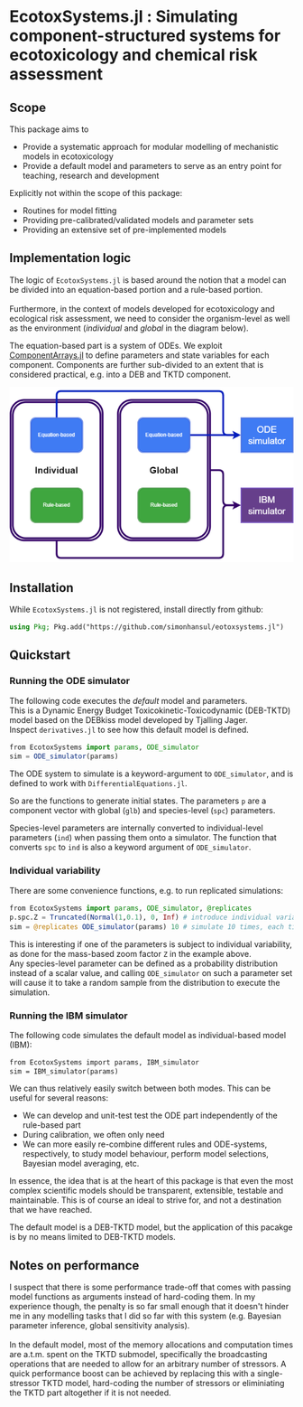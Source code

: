# EcotoxSystems.jl : Simulating component-structured systems for ecotoxicology and chemical risk assessment

## Scope 

This package aims to 

- Provide a systematic approach for modular modelling of mechanistic models in ecotoxicology
- Provide a default model and parameters to serve as an entry point for teaching, research and development

Explicitly not within the scope of this package:

- Routines for model fitting
- Providing pre-calibrated/validated models and parameter sets
- Providing an extensive set of pre-implemented models


## Implementation logic

The logic of `EcotoxSystems.jl` is based around the notion that a model can be divided into an equation-based portion and a rule-based portion. <br><br>
Furthermore, in the context of models developed for ecotoxicology and ecological risk assessment, 
we need to consider the organism-level as well as the environment (*individual* and *global* in the diagram below). <br>

The equation-based part is a system of ODEs. We exploit [ComponentArrays.jl](https://github.com/jonniedie/ComponentArrays.jl) 
to define parameters and state variables for each component. Components are further sub-divided to an extent that is considered practical, e.g. into a DEB and TKTD component.

<img src="test/implementation_logic.png" alt="Implementation logic">

## Installation 

While `EcotoxSystems.jl` is not registered, install directly from github:

```Julia
using Pkg; Pkg.add("https://github.com/simonhansul/eotoxsystems.jl")
```



## Quickstart

### Running the ODE simulator

The following code executes the *default* model and parameters. <br>
This is a Dynamic Energy Budget Toxicokinetic-Toxicodynamic (DEB-TKTD) model based on the DEBkiss model developed by Tjalling Jager. <br> 
Inspect `derivatives.jl` to see how this default model is defined. 

```Julia
from EcotoxSystems import params, ODE_simulator
sim = ODE_simulator(params)
```

The ODE system to simulate is a keyword-argument to `ODE_simulator`, and is defined to work with `DifferentialEquations.jl`. <br>

So are the functions to generate initial states.
The parameters `p` are a component vector with global (`glb`) and species-level (`spc`) parameters. <br>

Species-level parameters are internally converted to individual-level parameters (`ind`) when passing them onto a simulator.
The function that converts `spc` to `ind` is also a keyword argument of `ODE_simulator`. <br>

### Individual variability

There are some convenience functions, e.g. to run replicated simulations:

```Julia
from EcotoxSystems import params, ODE_simulator, @replicates
p.spc.Z = Truncated(Normal(1,0.1), 0, Inf) # introduce individual variability through the mass-based zoom factor
sim = @replicates ODE_simulator(params) 10 # simulate 10 times, each time sampling from Z
```

This is interesting if one of the parameters is subject to individual variability, 
as done for the mass-based zoom factor `Z` in the example above. <br>
Any species-level parameter can be defined as a probability distribution instead of a scalar value, 
and calling `ODE_simulator` on such a parameter set will cause it to take a random sample 
from the distribution to execute the simulation. <br>


### Running the IBM simulator

The following code simulates the default model as individual-based model (IBM):

```
from EcotoxSystems import params, IBM_simulator
sim = IBM_simulator(params)
``` 

We can thus relatively easily switch between both modes. This can be useful for several reasons:

- We can develop and unit-test test the ODE part independently of the rule-based part
- During calibration, we often only need 
- We can more easily re-combine different rules and ODE-systems, respectively, to study model behaviour, perform model selections, Bayesian model averaging, etc.

In essence, the idea that is at the heart of this package is that even the most complex scientific models should be transparent, extensible, testable and maintainable. This is of course an ideal to strive for, and not a destination that we have reached.  <br>

The default model is a DEB-TKTD model, 
but the application of this pacakge is by no means limited to DEB-TKTD models.

## Notes on performance

I suspect that there is some performance trade-off that comes with passing model functions as arguments instead of hard-coding them. In my experience though, the penalty is so far small enough that it doesn't hinder me in any modelling tasks that I did so far with this system (e.g. Bayesian parameter inference, global sensitivity analysis). <br><br>
In the default model, most of the memory allocations and computation times are a.t.m. spent on the TKTD submodel, specifically the broadcasting operations that are needed to allow for an arbitrary number of stressors. A quick performance boost can be achieved by replacing this with a single-stressor TKTD model, hard-coding the number of stressors or eliminiating the TKTD part altogether if it is not needed. <br>

